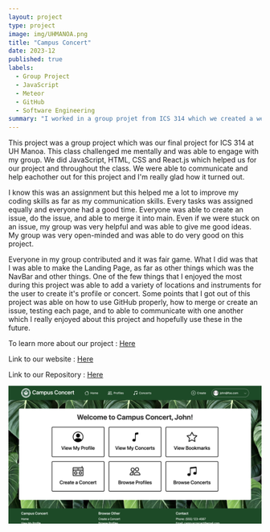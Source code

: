 ```yaml
---
layout: project
type: project
image: img/UHMANOA.png
title: "Campus Concert"
date: 2023-12
published: true
labels:
  - Group Project
  - JavaScript
  - Meteor
  - GitHub
  - Software Engineering 
summary: "I worked in a group projet from ICS 314 which we created a website for musicisians to find other people's interest and future concerts!"
---
```


This project was a group project which was our final project for ICS 314 at UH Manoa. This class challenged me mentally and was able to engage with my group. We did JavaScript, HTML, CSS and React.js which helped us for our project and throughout the class. We were able to communicate and help eachother out for this project and I'm really glad how it turned out. 

I know this was an assignment but this helped me a lot to improve my coding skills as far as my communication skills. Every tasks was assigned equally and everyone had a good time. Everyone was able to create an issue, do the issue, and able to merge it into main. Even if we were stuck on an issue, my group was very helpful and was able to give me good ideas. My group was very open-minded and was able to do very good on this project. 

Everyone in my group contributed and it was fair game. What I did was that I was able to make the Landing Page, as far as other things which was the NavBar and other things. One of the few things that I enjoyed the most during this project was able to add a variety of locations and instruments for the user to create it's profile or concert. Some points that I got out of this project was able on how to use GitHub properly, how to merge or create an issue, testing each page, and to able to communicate with one another which I really enjoyed about this project and hopefully use these in the future. 

<p>To learn more about our project : <a href ="https://campus-concert.github.io/">Here</a></p>
<p>Link to our website : <a href ="https://campus-concert.com/">Here</a></p>
<p>Link to our Repository : <a href ="https://github.com/campus-concert/campus-concert">Here</a></p>

<div class="text-center p-4">
  <img width="700px" src="../img/CampusConcert.png" class="img-thumbnail" >
</div>



